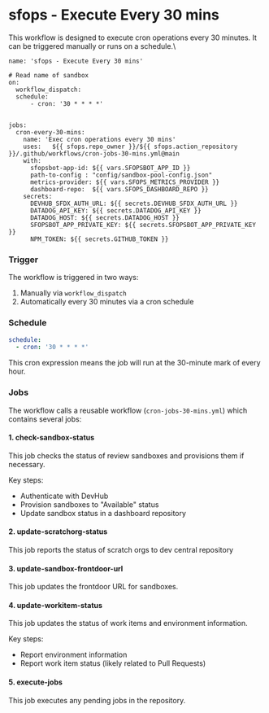 # sfops - Execute Every 30 mins

This workflow is designed to execute cron operations every 30 minutes. It can be triggered manually or runs on a schedule.\


```
name: 'sfops - Execute Every 30 mins'

# Read name of sandbox
on:
  workflow_dispatch:
  schedule:
      - cron: '30 * * * *'   


jobs:
  cron-every-30-mins:
    name: 'Exec cron operations every 30 mins'
    uses:   ${{ sfops.repo_owner }}/${{ sfops.action_repository }}/.github/workflows/cron-jobs-30-mins.yml@main
    with:
      sfopsbot-app-id: ${{ vars.SFOPSBOT_APP_ID }}
      path-to-config : "config/sandbox-pool-config.json"
      metrics-provider: ${{ vars.SFOPS_METRICS_PROVIDER }}
      dashboard-repo:  ${{ vars.SFOPS_DASHBOARD_REPO }}
    secrets:
      DEVHUB_SFDX_AUTH_URL: ${{ secrets.DEVHUB_SFDX_AUTH_URL }}
      DATADOG_API_KEY: ${{ secrets.DATADOG_API_KEY }}
      DATADOG_HOST: ${{ secrets.DATADOG_HOST }}
      SFOPSBOT_APP_PRIVATE_KEY: ${{ secrets.SFOPSBOT_APP_PRIVATE_KEY }}
      NPM_TOKEN: ${{ secrets.GITHUB_TOKEN }}    

```

### Trigger

The workflow is triggered in two ways:

1. Manually via `workflow_dispatch`
2. Automatically every 30 minutes via a cron schedule

### Schedule

```yaml
schedule:
  - cron: '30 * * * *'
```

This cron expression means the job will run at the 30-minute mark of every hour.

### Jobs

The workflow calls a reusable workflow (`cron-jobs-30-mins.yml`) which contains several jobs:

#### 1. check-sandbox-status

This job checks the status of review sandboxes and provisions them if necessary.

Key steps:

* Authenticate with DevHub
* Provision sandboxes to "Available" status
* Update sandbox status in a dashboard repository

#### 2. update-scratchorg-status

This job reports the status of scratch orgs  to dev central repository

#### 3. update-sandbox-frontdoor-url

This job updates the frontdoor URL for sandboxes.

#### 4. update-workitem-status

This job updates the status of work items and environment information.

Key steps:

* Report environment information
* Report work item status (likely related to Pull Requests)

#### 5. execute-jobs

This job executes any pending jobs in the repository.

